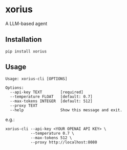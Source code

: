 xorius
======

A LLM-based agent

## Installation

```shell
pip install xorius
```

## Usage

```
Usage: xorius-cli [OPTIONS]

Options:
  --api-key TEXT        [required]
  --temperature FLOAT   [default: 0.7]
  --max-tokens INTEGER  [default: 512]
  --proxy TEXT
  --help                Show this message and exit.
```

e.g.:

```shell
xorius-cli --api-key <YOUR OPENAI API KEY> \
           --temperature 0.7 \
           --max-tokens 512 \
           --proxy http://localhost:8080
```
